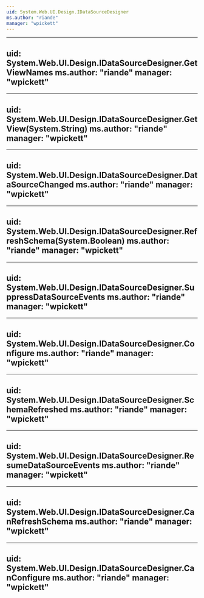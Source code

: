 ```yaml
---
uid: System.Web.UI.Design.IDataSourceDesigner
ms.author: "riande"
manager: "wpickett"
---
```


---
uid: System.Web.UI.Design.IDataSourceDesigner.GetViewNames
ms.author: "riande"
manager: "wpickett"
---

---
uid: System.Web.UI.Design.IDataSourceDesigner.GetView(System.String)
ms.author: "riande"
manager: "wpickett"
---

---
uid: System.Web.UI.Design.IDataSourceDesigner.DataSourceChanged
ms.author: "riande"
manager: "wpickett"
---

---
uid: System.Web.UI.Design.IDataSourceDesigner.RefreshSchema(System.Boolean)
ms.author: "riande"
manager: "wpickett"
---

---
uid: System.Web.UI.Design.IDataSourceDesigner.SuppressDataSourceEvents
ms.author: "riande"
manager: "wpickett"
---

---
uid: System.Web.UI.Design.IDataSourceDesigner.Configure
ms.author: "riande"
manager: "wpickett"
---

---
uid: System.Web.UI.Design.IDataSourceDesigner.SchemaRefreshed
ms.author: "riande"
manager: "wpickett"
---

---
uid: System.Web.UI.Design.IDataSourceDesigner.ResumeDataSourceEvents
ms.author: "riande"
manager: "wpickett"
---

---
uid: System.Web.UI.Design.IDataSourceDesigner.CanRefreshSchema
ms.author: "riande"
manager: "wpickett"
---

---
uid: System.Web.UI.Design.IDataSourceDesigner.CanConfigure
ms.author: "riande"
manager: "wpickett"
---
